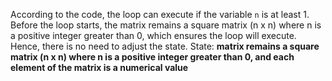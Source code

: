 According to the code, the loop can execute if the variable `n` is at least 1. Before the loop starts, the matrix remains a square matrix (n x n) where n is a positive integer greater than 0, which ensures the loop will execute. Hence, there is no need to adjust the state.
State: **matrix remains a square matrix (n x n) where n is a positive integer greater than 0, and each element of the matrix is a numerical value**